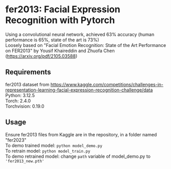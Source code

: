 # fer2013: Facial Expression Recognition with Pytorch

Using a convolutional neural network, achieved 63% accuracy (human performance is 65%, state of the art is 73%)  
Loosely based on "Facial Emotion Recognition: State of the Art Performance on FER2013" by Yousif Khaireddin and Zhuofa Chen (https://arxiv.org/pdf/2105.03588)

## Requirements

fer2013 dataset from https://www.kaggle.com/competitions/challenges-in-representation-learning-facial-expression-recognition-challenge/data  
Python: 3.12.5  
Torch: 2.4.0  
Torchvision: 0.19.0  

## Usage

Ensure fer2013 files from Kaggle are in the repository, in a folder named "fer2023"  
To demo trained model: ```python model_demo.py```   
To retrain model: ```python model_train.py```   
To demo retrained model: change ```path``` variable of model_demo.py to ```'fer2013_new.pth'```
